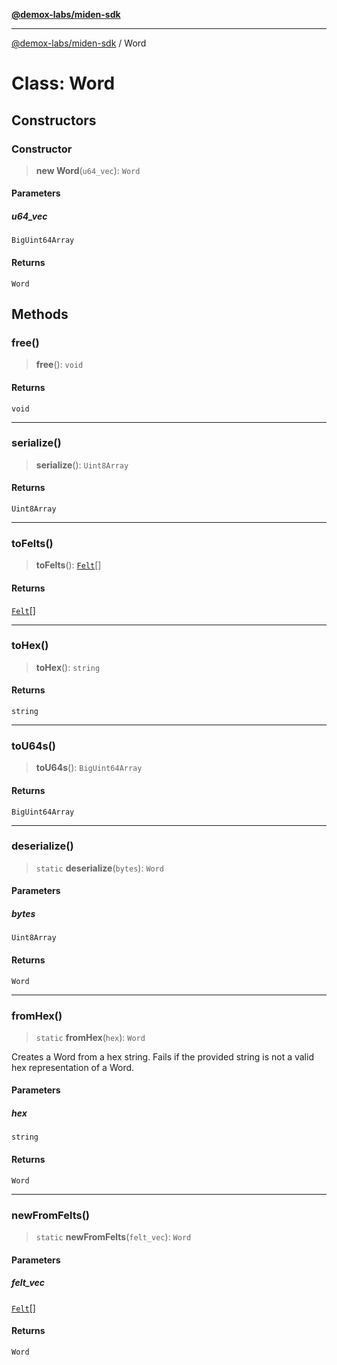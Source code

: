 [**@demox-labs/miden-sdk**](../README.md)

***

[@demox-labs/miden-sdk](../README.md) / Word

# Class: Word

## Constructors

### Constructor

> **new Word**(`u64_vec`): `Word`

#### Parameters

##### u64\_vec

`BigUint64Array`

#### Returns

`Word`

## Methods

### free()

> **free**(): `void`

#### Returns

`void`

***

### serialize()

> **serialize**(): `Uint8Array`

#### Returns

`Uint8Array`

***

### toFelts()

> **toFelts**(): [`Felt`](Felt.md)[]

#### Returns

[`Felt`](Felt.md)[]

***

### toHex()

> **toHex**(): `string`

#### Returns

`string`

***

### toU64s()

> **toU64s**(): `BigUint64Array`

#### Returns

`BigUint64Array`

***

### deserialize()

> `static` **deserialize**(`bytes`): `Word`

#### Parameters

##### bytes

`Uint8Array`

#### Returns

`Word`

***

### fromHex()

> `static` **fromHex**(`hex`): `Word`

Creates a Word from a hex string.
Fails if the provided string is not a valid hex representation of a Word.

 #### Parameters

##### hex

`string`

#### Returns

`Word`

***

### newFromFelts()

> `static` **newFromFelts**(`felt_vec`): `Word`

#### Parameters

##### felt\_vec

[`Felt`](Felt.md)[]

#### Returns

`Word`
